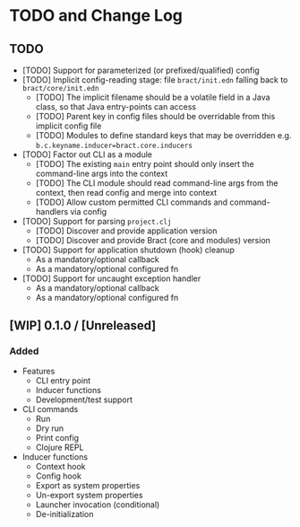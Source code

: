 # TODO and Change Log

## TODO

- [TODO] Support for parameterized (or prefixed/qualified) config
- [TODO] Implicit config-reading stage: file `bract/init.edn` falling back to `bract/core/init.edn`
  - [TODO] The implicit filename should be a volatile field in a Java class, so that Java entry-points can access
  - [TODO] Parent key in config files should be overridable from this implicit config file
  - [TODO] Modules to define standard keys that may be overridden e.g. `b.c.keyname.inducer=bract.core.inducers`
- [TODO] Factor out CLI as a module
  - [TODO] The existing `main` entry point should only insert the command-line args into the context
  - [TODO] The CLI module should read command-line args from the context, then read config and merge into context
  - [TODO] Allow custom permitted CLI commands and command-handlers via config
- [TODO] Support for parsing `project.clj`
  - [TODO] Discover and provide application version
  - [TODO] Discover and provide Bract (core and modules) version
- [TODO] Support for application shutdown (hook) cleanup
  - As a mandatory/optional callback
  - As a mandatory/optional configured fn
- [TODO] Support for uncaught exception handler
  - As a mandatory/optional callback
  - As a mandatory/optional configured fn


## [WIP] 0.1.0 / [Unreleased]

### Added

- Features
  - CLI entry point
  - Inducer functions
  - Development/test support
- CLI commands
  - Run
  - Dry run
  - Print config
  - Clojure REPL
- Inducer functions
  - Context hook
  - Config hook
  - Export as system properties
  - Un-export system properties
  - Launcher invocation (conditional)
  - De-initialization

